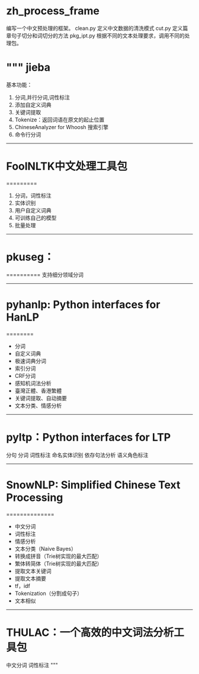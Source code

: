 # zh_process_frame
编写一个中文预处理的框架。
clean.py 定义中文数据的清洗模式
cut.py  定义篇章句子切分和词切分的方法
pkg_ipt.py 根据不同的文本处理要求，调用不同的处理包。


"""
jieba
========
基本功能：
1. 分词,并行分词,词性标注
2. 添加自定义词典
3. 关键词提取
4. Tokenize：返回词语在原文的起止位置
5. ChineseAnalyzer for Whoosh 搜索引擎
6. 命令行分词

------------------------------------------------
# FoolNLTK中文处理工具包
=========
1. 分词，词性标注
2. 实体识别
3. 用户自定义词典
4. 可训练自己的模型
5. 批量处理

------------------------------------------------
# pkuseg：
==========
支持细分领域分词

------------------------------------------------
# pyhanlp: Python interfaces for HanLP
========
- 分词
- 自定义词典
- 极速词典分词
- 索引分词
- CRF分词
- 感知机词法分析
- 臺灣正體、香港繁體
- 关键词提取、自动摘要
- 文本分类、情感分析


------------------------------------------------
pyltp：Python interfaces for LTP
==========
分句
分词
词性标注
命名实体识别
依存句法分析
语义角色标注


------------------------------------------------

# SnowNLP: Simplified Chinese Text Processing
==============
* 中文分词
* 词性标注
* 情感分析
* 文本分类（Naive Bayes）
* 转换成拼音（Trie树实现的最大匹配）
* 繁体转简体（Trie树实现的最大匹配）
* 提取文本关键词
* 提取文本摘要
* tf，idf
* Tokenization（分割成句子）
* 文本相似


------------------------------------------------
# THULAC：一个高效的中文词法分析工具包
中文分词
词性标注
"""
